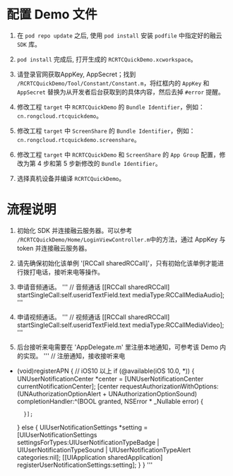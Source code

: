 # 配置 Demo 文件
1. 在 `pod repo update` 之后, 使用 `pod install` 安装 `podfile` 中指定好的融云 `SDK` 库。

2. `pod install` 完成后, 打开生成的 `RCRTCQuickDemo.xcworkspace`。

3. 请登录官网获取AppKey, AppSecret；找到 `/RCRTCQuickDemo/Tool/Constant/Constant.m`，将红框内的 `AppKey` 和 `AppSecret` 替换为从开发者后台获取到的具体内容，然后去掉 `#error` 提醒。

4. 修改工程 `target` 中 `RCRTCQuickDemo` 的 `Bundle Identifier`，例如：`cn.rongcloud.rtcquickdemo`。

5. 修改工程 `target` 中 `ScreenShare` 的 `Bundle Identifier`，例如：`cn.rongcloud.rtcquickdemo.screenshare`。

6. 修改工程 `target` 中 `RCRTCQuickDemo` 和 `ScreenShare` 的 `App Group` 配置，修改为第 4 步和第 5 步新修改的 `Bundle Identifier`。

7. 选择真机设备并编译 `RCRTCQuickDemo`。

# 流程说明
1. 初始化 SDK 并连接融云服务器。可以参考 `/RCRTCQuickDemo/Home/LoginViewController.m`中的方法，通过 AppKey 与 token 并连接融云服务器。

2. 请先确保初始化该单例 '[RCCall sharedRCCall]'，只有初始化该单例才能进行拨打电话，接听来电等操作。

3. 申请音频通话。
'''
// 音频通话
[[RCCall sharedRCCall] startSingleCall:self.useridTextField.text mediaType:RCCallMediaAudio];
'''

4. 申请视频通话。
'''
// 视频通话
[[RCCall sharedRCCall] startSingleCall:self.useridTextField.text mediaType:RCCallMediaVideo];
'''
5. 后台接听来电需要在 'AppDelegate.m' 里注册本地通知，可参考该 Demo 内的实现。
'''
// 注册通知，接收接听来电
- (void)registerAPN {
    // iOS10 以上
    if (@available(iOS 10.0, *)) {
        UNUserNotificationCenter *center = [UNUserNotificationCenter currentNotificationCenter];
        [center requestAuthorizationWithOptions:(UNAuthorizationOptionAlert + UNAuthorizationOptionSound) completionHandler:^(BOOL granted, NSError * _Nullable error) {
            
        }];
    } else {
        UIUserNotificationSettings *setting = [UIUserNotificationSettings settingsForTypes:UIUserNotificationTypeBadge | UIUserNotificationTypeSound | UIUserNotificationTypeAlert categories:nil];
        [[UIApplication sharedApplication] registerUserNotificationSettings:setting];
    }
}
'''
